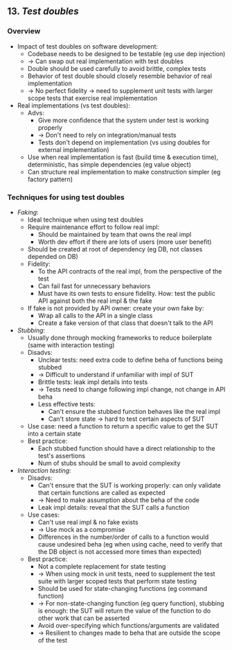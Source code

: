 ## 13. *Test doubles*
### Overview
- Impact of test doubles on software development:
  - Codebase needs to be designed to be testable (eg use dep injection)
  - -> Can swap out real implementation with test doubles
  - Double should be used carefully to avoid brittle, complex tests
  - Behavior of test double should closely resemble behavior of real implementation
  - -> No perfect fidelity -> need to supplement unit tests with larger scope tests that exercise real implementation
- Real implementations (vs test doubles):
  - Advs: 
    - Give more confidence that the system under test is working properly
    - -> Don't need to rely on integration/manual tests
    - Tests don't depend on implementation (vs using doubles for external implementation)
  - Use when real implementation is fast (build time & execution time), deterministic, has simple dependencies (eg value object)
  - Can structure real implementation to make construction simpler (eg factory pattern)
### Techniques for using test doubles
- *Faking*:
  - Ideal technique when using test doubles
  - Require maintenance effort to follow real impl:
    - Should be maintained by team that owns the real impl
    - Worth dev effort if there are lots of users (more user benefit)
  - Should be created at root of dependency (eg DB, not classes depended on DB)
  - Fidelity:
    - To the API contracts of the real impl, from the perspective of the test
    - Can fail fast for unnecessary behaviors
    - Must have its own tests to ensure fidelity. How: test the public API against both the real impl & the fake
  - If fake is not provided by API owner: create your own fake by:
    - Wrap all calls to the API in a single class
    - Create a fake version of that class that doesn't talk to the API
- *Stubbing*:
  - Usually done through mocking frameworks to reduce boilerplate (same with interaction testing)
  - Disadvs:
    - Unclear tests: need extra code to define beha of functions being stubbed
    - -> Difficult to understand if unfamiliar with impl of SUT
    - Brittle tests: leak impl details into tests
    - -> Tests need to change following impl change, not change in API beha
    - Less effective tests:
      - Can't ensure the stubbed function behaves like the real impl
      - Can't store state -> hard to test certain aspects of SUT
  - Use case: need a function to return a specific value to get the SUT into a certain state
  - Best practice:
    - Each stubbed function should have a direct relationship to the test's assertions
    - Num of stubs should be small to avoid complexity
- *Interaction testing*:
  - Disadvs:
    - Can't ensure that the SUT is working properly: can only validate that certain functions are called as expected
    - -> Need to make assumption about the beha of the code
    - Leak impl details: reveal that the SUT calls a function
  - Use cases:
    - Can't use real impl & no fake exists
    - -> Use mock as a compromise
    - Differences in the number/order of calls to a function would cause undesired beha
    (eg when using cache, need to verify that the DB object is not accessed more times than expected)
  - Best practice:
    - Not a complete replacement for state testing
    - -> When using mock in unit tests, need to supplement the test suite with larger scoped tests that perform state testing
    - Should be used for state-changing functions (eg command function)
    - -> For non-state-changing function (eg query function), stubbing is enough:
    the SUT will return the value of the function to do other work that can be asserted
    - Avoid over-specifying which functions/arguments are validated
    - -> Resilient to changes made to beha that are outside the scope of the test
